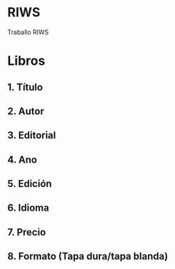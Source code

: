 # RIWS
Traballo RIWS

# Libros


## 1. Título
## 2. Autor
## 3. Editorial
## 4. Ano
## 5. Edición
## 6. Idioma
## 7. Precio
## 8. Formato (Tapa dura/tapa blanda)
